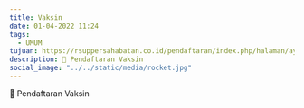 ```yaml
---
title: Vaksin
date: 01-04-2022 11:24
tags:
  - UMUM
tujuan: https://rsuppersahabatan.co.id/pendaftaran/index.php/halaman/ayovaksin
description: 🔗 Pendaftaran Vaksin
social_image: "../../static/media/rocket.jpg"
---
```

🔗 Pendaftaran Vaksin
